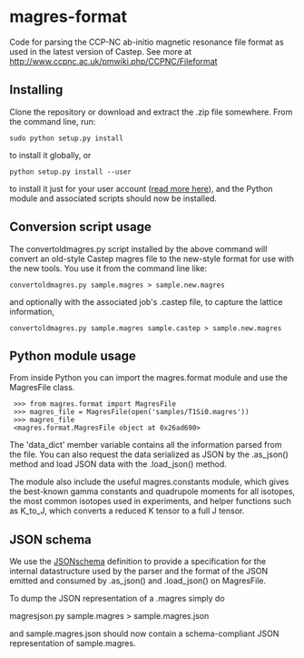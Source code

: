magres-format
=============

Code for parsing the CCP-NC ab-initio magnetic resonance file format as used in the latest version of Castep. See more at http://www.ccpnc.ac.uk/pmwiki.php/CCPNC/Fileformat

Installing
----------

Clone the repository or download and extract the .zip file somewhere. From the command line, run:

    sudo python setup.py install
    
to install it globally, or

    python setup.py install --user
    
to install it just for your user account ([read more here](http://docs.python.org/2/install/#alternate-installation)), and the Python module and associated scripts should now be installed.

Conversion script usage
-----------------------

The convertoldmagres.py script installed by the above command will convert an old-style Castep magres file to
the new-style format for use with the new tools. You use it from the command line like:

    convertoldmagres.py sample.magres > sample.new.magres

and optionally with the associated job's .castep file, to capture the lattice information,

    convertoldmagres.py sample.magres sample.castep > sample.new.magres

Python module usage
-------------------

From inside Python you can import the magres.format module and use the MagresFile class.


     >>> from magres.format import MagresFile
     >>> magres_file = MagresFile(open('samples/T1Si0.magres'))
     >>> magres_file
     <magres.format.MagresFile object at 0x26ad690>

The 'data_dict' member variable contains all the information parsed from the file. You can also request the data
serialized as JSON by the .as_json() method and load JSON data with the .load_json() method.

The module also include the useful magres.constants module, which gives the best-known gamma constants and quadrupole 
moments for all isotopes, the most common isotopes used in experiments, and helper functions such as K_to_J, which
converts a reduced K tensor to a full J tensor.

JSON schema
-----------

We use the [JSONschema](http://json-schema.org/) definition to provide a specification for the internal datastructure used by the parser and the format of the JSON emitted and consumed by .as_json() and .load_json() on MagresFile.

To dump the JSON representation of a .magres simply do

   magresjson.py sample.magres > sample.magres.json

and sample.magres.json should now contain a schema-compliant JSON representation of sample.magres.
